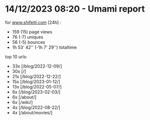 # 14/12/2023 08:20 - Umami report
for www.shifeiti.com [24h] :

 - 159 (15) page views
 - 76 (-7) uniques
 - 56 (-5) bounces
 - 1h 53' 42'' (-1h 7' 29'') totaltime


top 10 urls:
 - 33x [/blog/2022-12-09/]
 - 30x [/]
 - 21x [/blog/2022-12-22/]
 - 15x [/blog/2023-01-12/]
 - 13x [/blog/2022-05-07/]
 - 6x [/blog/2023-02-03/]
 - 6x [/about/]
 - 6x [/wiki/]
 - 4x [/blog/2022-08-22/]
 - 4x [/about/movies/]


